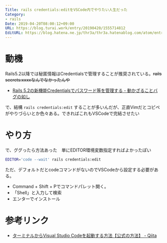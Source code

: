 ```yaml
---
Title: rails credentials:editをVSCode内でやりたい人生だった
Category:
- rails
Date: 2019-04-20T08:00:12+09:00
URL: https://blog.turai.work/entry/20190420/1555714812
EditURL: https://blog.hatena.ne.jp/thr3a/thr3a.hatenablog.com/atom/entry/17680117127058258383
---
```


# 動機

Rails5.2以降では秘匿情報はCredentialsで管理することが推奨されている。~~rails secrets:xxxxなんでなかったんや~~

- [Rails 5.2の新機能Credentialsでパスワード等を管理する - 動かざることバグの如し](http://thr3a.hatenablog.com/entry/20180408/1523156956)


で、結構 `rails credentials:edit` することが多いんだが、正直Vimだとコピペがやりづらいとか色々ある。できればこれもVSCodeで完結させたい

# やり方

で、ググったら方法あった　単にEDITOR環境変数指定すればよかったぽい

```sh
EDITOR='code --wait' rails credentials:edit
```

ただ、デフォルトだとcodeコマンドがないのでVSCodeから設定する必要がある。

- Command + Shift + Pでコマンドパレット開く。
- 「Shell」と入力して検索
- エンターでインストール

# 参考リンク

- [ターミナルからVisual Studio Codeを起動する方法【公式の方法】 - Qiita](https://qiita.com/naru0504/items/c2ed8869ffbf7682cf5c)
